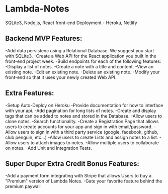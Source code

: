 # Lambda-Notes
SQLite3, Node.js, React front-end
Deployment - Heroku, Netlify

## Backend MVP Features:

-Add data persistenc using a Relational Database. We suggest you start with SQLite3.
-Create a Web API for the React application you built in the front-end project week.
-Build endpoints for each of the following features:
-Display a list of notes.
-Create a note with a title and content.
-View an existing note.
-Edit an existing note.
-Delete an existing note.
-Modify your front-end so that it uses your newly created Web API.

## Extra Features:

-Setup Auto-Deploy on Heroku
-Provide documentation for how to interface with your api.
-Add pagination for long lists of notes.
-Create and display tags that can be added to notes and stored in the Database.
-Allow users to clone notes.
-Search functionality.
-Create a Registration Page that allows users to create accounts for your app and sign in with email/password.
-Allow users to sign in with a third party service (google, facebook, github, club penguin, etc...)
-Allow users to create Lists and assign notes to a list.
-Allow users to attach images to notes.
-Allow multiple users to collaborate on notes.
-Add Unit and Integration Tests.

## Super Duper Extra Credit Bonus Features:

-Add a payment form integrating with Stripe that allows Users to buy a "Premium" version of Lambda Notes.
-Gate your favorite feature behind the premium paywall
